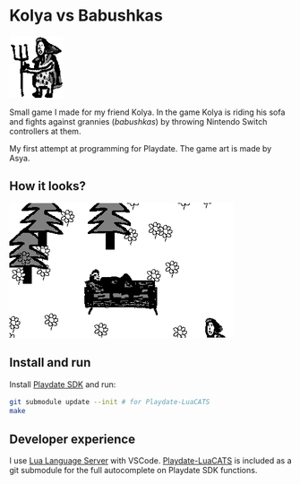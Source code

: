 # Kolya vs Babushkas

![Babushka](./source/images/granny_1.gif)

Small game I made for my friend Kolya. In the game Kolya is riding his sofa and fights against grannies (*babushkas*) by throwing Nintendo Switch controllers at them.

My first attempt at programming for Playdate. The game art is made by Asya.

## How it looks?

![Demo](./demo.gif)

## Install and run

Install [Playdate SDK](https://play.date/dev/) and run:

```bash
git submodule update --init # for Playdate-LuaCATS
make
```

## Developer experience

I use [Lua Language Server](https://marketplace.visualstudio.com/items?itemName=sumneko.lua) with VSCode. [Playdate-LuaCATS](https://github.com/notpeter/playdate-luacats) is included as a git submodule for the full autocomplete on Playdate SDK functions.